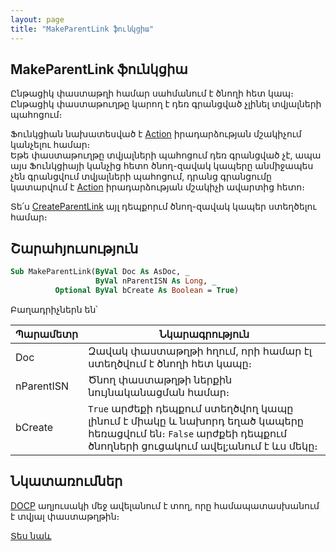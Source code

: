 ```yaml
---
layout: page
title: "MakeParentLink ֆունկցիա"
---
```


## MakeParentLink ֆունկցիա

Ընթացիկ փաստաթղի համար սահմանում է ծնողի հետ կապ։ Ընթացիկ փաստաթուղթը կարող է դեռ գրանցված չլինել տվյալների պահոցում։

Ֆունկցիան նախատեսված է [Action](../../../ScriptProcs/Action.html) իրադարձության մշակիչում կանչելու համար։  
Եթե փաստաթուղթը տվյալների պահոցում դեռ գրանցված չէ, ապա այս Ֆունկցիայի կանչից հետո ծնող-զավակ կապերը անմիջապես չեն գրանցվում տվյալների պահոցում, դրանց գրանցումը կատարվում է [Action](../../../ScriptProcs/Action.md) իրադարձության մշակիչի ավարտից հետո։

Տե՛ս [CreateParentLink](CreateParentLink.md) այլ դեպքորւմ ծնող-զավակ կապեր ստեղծելու համար։

## Շարահյուսություն

``` vb
Sub MakeParentLink(ByVal Doc As AsDoc, _
                   ByVal nParentISN As Long, _
          Optional ByVal bCreate As Boolean = True)
```

Բաղադրիչներն են՝

| Պարամետր | Նկարագրություն |
|--|--|
| Doc | Զավակ փաստաթղթի հղում, որի համար էլ ստեղծվում է ծնողի հետ կապը։ |
| nParentISN | Ծնող փաստաթղթի ներքին նույնականացման համար։ |
| bCreate | `True` արժեքի դեպքում ստեղծվող կապը լինում է միակը և նախորդ եղած կապերը հեռացվում են։ `False` արժքեի դեպքում ծնողների ցուցակում ավել;անում է ևս մեկը։ |

## Նկատառումներ

[DOCP](../../../Database/DocP.html) աղյուսակի մեջ ավելանում է տող, որը համապատասխանում է տվյալ փաստաթղթին։ 

[Տես նաև](CutParentLink.md)
